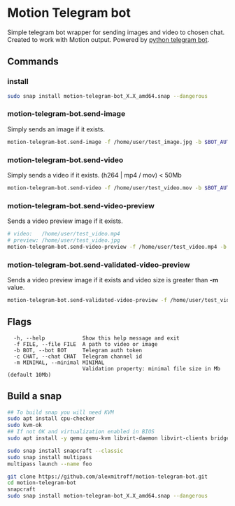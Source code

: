 # Motion Telegram bot

Simple telegram bot wrapper for sending images and video to chosen chat. Created to work with Motion output.
Powered by [python telegram bot](https://github.com/python-telegram-bot/python-telegram-bot).


## Commands
### install
```bash
sudo snap install motion-telegram-bot_X.X_amd64.snap --dangerous
```
### motion-telegram-bot.send-image
Simply sends an image if it exists.
```bash
motion-telegram-bot.send-image -f /home/user/test_image.jpg -b $BOT_AUTH -c $CHANNEL_ID
```
### motion-telegram-bot.send-video
Simply sends a video if it exists. (h264 | mp4 / mov) < 50Mb
```bash
motion-telegram-bot.send-video -f /home/user/test_video.mov -b $BOT_AUTH -c $CHANNEL_ID
```
### motion-telegram-bot.send-video-preview
Sends a video preview image if it exists.
```bash
# video:   /home/user/test_video.mp4
# preview: /home/user/test_video.jpg
motion-telegram-bot.send-video-preview -f /home/user/test_video.mp4 -b $BOT_AUTH -c $CHANNEL_ID
```
### motion-telegram-bot.send-validated-video-preview
Sends a video preview image if it exists and video size is greater than **-m** value.
```bash
motion-telegram-bot.send-validated-video-preview -f /home/user/test_video.mp4 -b $BOT_AUTH -c $CHANNEL_ID -m 25
```


## Flags
```
  -h, --help            Show this help message and exit
  -f FILE, --file FILE  A path to video or image
  -b BOT, --bot BOT     Telegram auth token
  -c CHAT, --chat CHAT  Telegram channel id
  -m MINIMAL, --minimal MINIMAL
                        Validation property: minimal file size in Mb (default 10Mb)
```

## Build a snap

```bash
## To build snap you will need KVM
sudo apt install cpu-checker
sudo kvm-ok
## If not OK and virtualization enabled in BIOS
sudo apt install -y qemu qemu-kvm libvirt-daemon libvirt-clients bridge-utils virt-manager

sudo snap install snapcraft --classic
sudo snap install multipass
multipass launch --name foo

git clone https://github.com/alexmitroff/motion-telegram-bot.git
cd motion-telegram-bot
snapcraft
sudo snap install motion-telegram-bot_X.X_amd64.snap --dangerous
```
